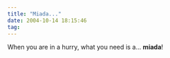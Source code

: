 ```yaml
---
title: "Miada..."
date: 2004-10-14 18:15:46
tag: 
---
```

When you are in a hurry, what you need is a… <strong>miada</strong>!
